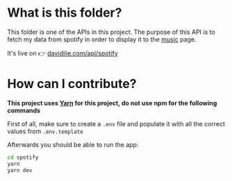 # What is this folder?

This folder is one of the APIs in this project. The purpose of this API is to fetch my data from spotify in order to display it to the [music](https://davidilie.com/music) page.

It's live on 👉 [davidilie.com/api/spotify](https://davidilie.com/api/spotify)

# How can I contribute?

**This project uses [Yarn](https://yarnpkg.com/) for this project, do not use npm for the following commands**

First of all, make sure to create a `.env` file and populate it with all the correct values from `.env.template`

Afterwards you should be able to run the app:

```bash
cd spotify
yarn
yarn dev
```

